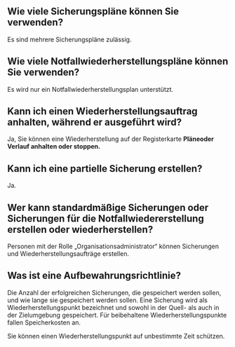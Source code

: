 ## Wie viele Sicherungspläne können Sie verwenden?


Es sind mehrere Sicherungspläne zulässig.

## Wie viele Notfallwiederherstellungspläne können Sie verwenden?


Es wird nur ein Notfallwiederherstellungsplan unterstützt.

## Kann ich einen Wiederherstellungsauftrag anhalten, während er ausgeführt wird?


Ja, Sie können eine Wiederherstellung auf der Registerkarte **Pläneoder **Verlauf** anhalten oder stoppen.**

## Kann ich eine partielle Sicherung erstellen?


Ja.

## Wer kann standardmäßige Sicherungen oder Sicherungen für die Notfallwiedererstellung erstellen oder wiederherstellen?


Personen mit der Rolle „Organisationsadministrator“ können Sicherungen und Wiederherstellungsaufträge erstellen.

## Was ist eine Aufbewahrungsrichtlinie?


Die Anzahl der erfolgreichen Sicherungen, die gespeichert werden sollen, und wie lange sie gespeichert werden sollen. Eine Sicherung wird als Wiederherstellungspunkt bezeichnet und sowohl in der Quell- als auch in der Zielumgebung gespeichert. Für beibehaltene Wiederherstellungspunkte fallen Speicherkosten an.

Sie können einen Wiederherstellungspunkt auf unbestimmte Zeit schützen.

